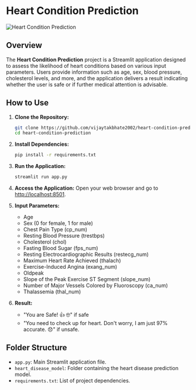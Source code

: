 # Heart Condition Prediction

![Heart Condition Prediction](link-to-your-project-image)

## Overview

The **Heart Condition Prediction** project is a Streamlit application designed to assess the likelihood of heart conditions based on various input parameters. Users provide information such as age, sex, blood pressure, cholesterol levels, and more, and the application delivers a result indicating whether the user is safe or if further medical attention is advisable.

## How to Use

1. **Clone the Repository:**
   ```bash
   git clone https://github.com/vijaytakbhate2002/heart-condition-prediction.git
   cd heart-condition-prediction
   ```

2. **Install Dependencies:**
   ```bash
   pip install -r requirements.txt
   ```

3. **Run the Application:**
   ```bash
   streamlit run app.py
   ```

4. **Access the Application:**
   Open your web browser and go to [http://localhost:8501](http://localhost:8501).

5. **Input Parameters:**
   - Age
   - Sex (0 for female, 1 for male)
   - Chest Pain Type (cp_num)
   - Resting Blood Pressure (trestbps)
   - Cholesterol (chol)
   - Fasting Blood Sugar (fps_num)
   - Resting Electrocardiographic Results (restecg_num)
   - Maximum Heart Rate Achieved (thalach)
   - Exercise-Induced Angina (exang_num)
   - Oldpeak
   - Slope of the Peak Exercise ST Segment (slope_num)
   - Number of Major Vessels Colored by Fluoroscopy (ca_num)
   - Thalassemia (thal_num)

6. **Result:**
   - "You are Safe! :thumbsup: 🤓" if safe
   - "You need to check up for heart. Don't worry, I am just 97% accurate. 😞" if unsafe.

## Folder Structure

- `app.py`: Main Streamlit application file.
- `heart_disease_model`: Folder containing the heart disease prediction model.
- `requirements.txt`: List of project dependencies.
